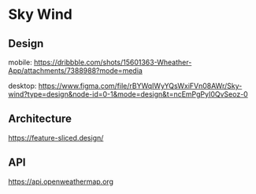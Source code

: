 # Sky Wind

## Design

mobile: https://dribbble.com/shots/15601363-Wheather-App/attachments/7388988?mode=media

desktop: https://www.figma.com/file/rBYWqIWyYQsWxiFVn08AWr/Sky-wind?type=design&node-id=0-1&mode=design&t=ncEmPgPyI0QvSeoz-0

## Architecture

https://feature-sliced.design/

## API

https://api.openweathermap.org
